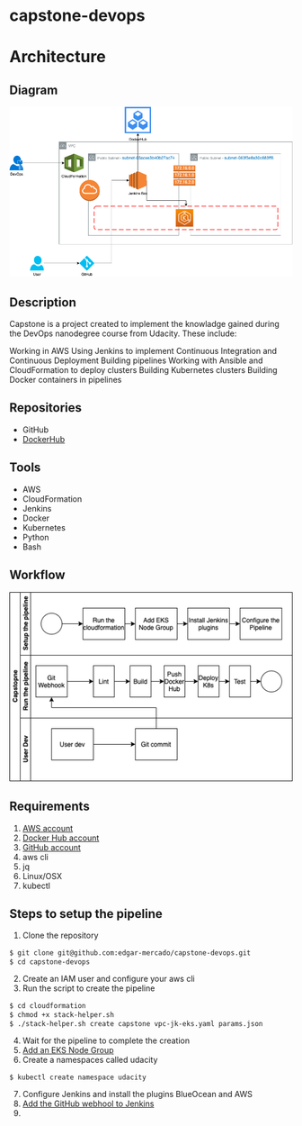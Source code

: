# capstone-devops


# Architecture

## Diagram

![Architecture](img/capstone.png)

## Description

Capstone is a project created to implement the knowladge gained during the DevOps nanodegree course from Udacity. These include:

Working in AWS
Using Jenkins to implement Continuous Integration and Continuous Deployment
Building pipelines
Working with Ansible and CloudFormation to deploy clusters
Building Kubernetes clusters
Building Docker containers in pipelines

## Repositories

* GitHub
* [DockerHub](https://hub.docker.com/repository/docker/ecme820721)

## Tools
* AWS
* CloudFormation
* Jenkins
* Docker
* Kubernetes
* Python
* Bash

## Workflow

![Workflow](img/workflow.png)

## Requirements

1. [AWS account](https://aws.amazon.com/premiumsupport/knowledge-center/create-and-activate-aws-account/)
2. [Docker Hub account](https://hub.docker.com/signup)
3. [GitHub account](https://github.com/join)
4. aws cli
5. jq
6. Linux/OSX
7. kubectl

## Steps to setup the pipeline
1. Clone the repository
```
$ git clone git@github.com:edgar-mercado/capstone-devops.git
$ cd capstone-devops
```
2. Create an IAM user and configure your aws cli
3. Run the script to create the pipeline
```
$ cd cloudformation
$ chmod +x stack-helper.sh
$ ./stack-helper.sh create capstone vpc-jk-eks.yaml params.json
```
4. Wait for the pipeline to complete the creation
5. [Add an EKS Node Group](https://docs.aws.amazon.com/eks/latest/userguide/create-managed-node-group.html)
6. Create a namespaces called udacity
```
$ kubectl create namespace udacity
```
7. Configure Jenkins and install the plugins BlueOcean and AWS
8. [Add the GitHub webhool to Jenkins](https://dzone.com/articles/adding-a-github-webhook-in-your-jenkins-pipeline)
9.
